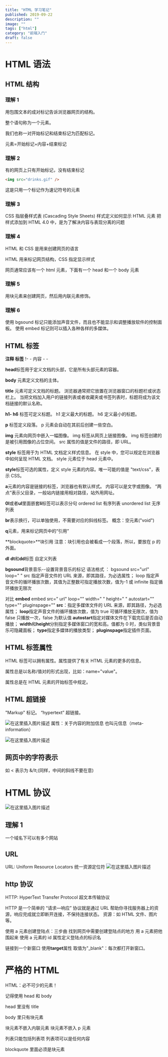 ```yaml
---
title: "HTML 学习笔记"
published: 2019-09-22
description: ""
image: ""
tags: ["html"]
category: "前端入门"
draft: false
---
```


# HTML 语法

## HTML 结构

### 理解 1

用包围文本的成对标记告诉浏览器网页的结构。

整个语句称为一个元素。

我们也称一对开始标记和结束标记为匹配标记。

元素=开始标记+内容+结束标记

### 理解 2

有的网页上只有开始标记，没有结束标记

```html
<img src="drinks.gif" />
```

这是只用一个标记作为速记符号的元素

### 理解 3

CSS 指层叠样式表 (Cascading Style Sheets)
样式定义如何显示 HTML 元素
把样式添加到 HTML 4.0 中，是为了解决内容与表现分离的问题

### 理解 4

HTML 和 CSS 是用来创建网页的语言

HTML 用来标记网页结构，CSS 指定显示样式

网页通常应该有一个 html 元素，下面有一个 head 和一个 body 元素

### 理解 5

用块元素来创建网页，然后用内联元素修饰。

### 理解 6

使用 bgsound 标记只能添加声音文件，而且也不能显示和调整播放软件的控制面板。
使用 embed 标记则可以插入各种各样的多媒体。

## HTML 标签

**注释<!--...--> 标签** !- - 内容 - -

**head**标签用于定义文档的头部，它是所有头部元素的容器。

**body** 元素定义文档的主体。

**title** 元素可定义文档的标题。
浏览器通常把它放置在浏览器窗口的标题栏或状态栏上。
当把文档加入用户的链接列表或者收藏夹或书签列表时，标题将成为该文档链接的默认名称。

**h1- h6** 标签可定义标题。
h1 定义最大的标题。
h6 定义最小的标题。

**p** 标签定义段落。
p 元素会自动在其前后创建一些空白。

**img** 元素向网页中嵌入一幅图像。
img 标签从网页上链接图像。
img 标签创建的是被引用图像的占位空间。
src 属性的值是文件的路径，即 URL。

**style** 标签用于为 HTML 文档定义样式信息。
在 style 中，您可以规定在浏览器中如何呈现 HTML 文档。
style 元素位于 head 元素中。

**style**标签可选的属性，定义 style 元素的内容。唯一可能的值是 "text/css"，表示 CSS。

**a**元素的内容是链接的标签，浏览器也有默认样式。
内容可以是文字或图像。
“两点”表示父目录，一般站内链接用相对路径，站外用网址。

**0l**或者**ul**里面嵌套**li**标签可以表示分句
ordered list 有序列表
unordered list 无序列表

**br**表示换行，可以单独使用，不需要对应的斜线标签。
概念：空元素("void")

**q**元素，用来标记网页中的“引用”

**blockquote>**块引用
注意：块引用也会被看成一个段落，所以，要放在 p 的外面。

**dl** **dt**和**dd**标签
自定义列表

**bgsound**背景音乐--设置背景音乐的标记
语法格式 ：
bgsound src="url" loop=" "
src 指定声音文件的 URL 来源，即其路径，为必选属性；
loop 指定声音文件的循环播放次数，其值为正整数可指定播放次数，值为-1 或 infinite 指定循环播放无限次

对比
**embed**
embed src=" url" loop="" width=" " height=" " autostart="" type="" pluginspage=""
**src**：指定多媒体文件的 URL 来源，即其路径，为必选属性；
**loop**指定声音文件的循环播放次数，值为 true 可循环播放无限次，值为 false 只播放一次，false 为默认值
**autostart**指定对媒体文件在下载完后是否自动播放；
**width**和**height**分别指定多媒体窗口的宽和高。值都为 0 时，类似背景音乐可隐藏面板；
**type**指定多媒体的播放类型；
**pluginspage**指定插件页面。

## HTML 标签属性

HTML 标签可以拥有属性。属性提供了有关 HTML 元素的更多的信息。

属性总是以名称/值对的形式出现，比如：name="value"。

属性总是在 HTML 元素的开始标签中规定。

## HTML 超链接

"Markup"
标记。
“hypertext”
超链接。

![在这里插入图片描述](eefdb7b061145db0573fd9c1277f4ab4.png)
属性：关于内容的附加信息
也叫元信息（meta-information）

![在这里插入图片描述](d37a5bd912763de6c3127577bbbcfa72.png)

## 网页中的字符表示

如 <
表示为 &/lt;(同样，中间的斜线不要在意)

# HTML 协议

![在这里插入图片描述](99ba11732af34692ee1f47a808f06ab9.png)

## 理解 1

一个域名下可以有多个网站

## URL

URL: Uniform Resource Locators
统一资源定位符
![在这里插入图片描述](524a62f888afc1193f533a6ac1563a6a.png)

## http 协议

HTTP: HyperText Transfer Protocol
超文本传输协议

HTTP 是一个简单的 “请求—响应” 协议就是通过 URL 帮助你寻找服务器上的资源，响应完成就立即断开连接，不保持连接状态。
资源：如 HTML 文件、图片等。

使用 a 元素创建登陆点：三步曲
找到网页中需要创建登陆点的地方
用 a 元素把他围起来
使用 a 元素的 id 属性定义登陆点的标识名

链接到一个新窗口
使用**target**属性
取值为"\_blank"：每次都打开新窗口。

# 严格的 HTML

HTML：必不可少的元素！

记得使用 head 和 body

head 里没有 title

body 里只有块元素

块元素不嵌入内联元素
块元素不嵌入 p 元素

列表只能包括列表项
列表项可以是任何内容

blockquote 里面必须是块元素
